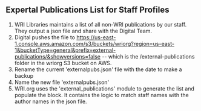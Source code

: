 ## Expertal Publications List for Staff Profiles

1. WRI Libraries maintains a list of all non-WRI publications by our staff. They output a json file and share with the Digital Team.
2. Digital pushes the file to https://us-east-1.console.aws.amazon.com/s3/buckets/wriorg?region=us-east-1&bucketType=general&prefix=external-publications/&showversions=false -- which is the /external-publications folder in the wriorg S3 bucket on AWS.
  1. Rename the current 'externalpubs.json' file with the date to make a backup
  2. Name the new file 'externalpubs.json'
3. WRI.org uses the 'external_publications' module to generate the list and populate the block. It contains the logic to match staff names with the author names in the json file.
